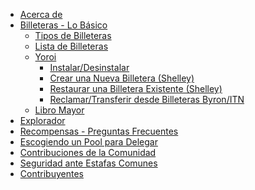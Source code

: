- [Acerca de](es/index.md)
- [Billeteras - Lo Básico](es/wallets.md)
  - [Tipos de Billeteras](es/Wallets/types.md)
  - [Lista de Billeteras](es/Wallets/list.md)
  - [Yoroi](es/Wallets/Yoroi/yoroi.md)
    - [Instalar/Desinstalar](es/Wallets/Yoroi/yoroi.md#install)
    - [Crear una Nueva Billetera (Shelley)](es/Wallets/Yoroi/create.md)
    - [Restaurar una Billetera Existente (Shelley)](es/Wallets/Yoroi/restore.md)
    - [Reclamar/Transferir desde Billeteras Byron/ITN](es/Wallets/Yoroi/transfer.md)
  - [Libro Mayor](es/ledger.md)
- [Explorador](es/explorers.md)
- [Recompensas - Preguntas Frecuentes](es/rewards.md)
- [Escogiendo un Pool para Delegar](es/select-pool-to-delegate.md)
- [Contribuciones de la Comunidad](es/community-contrib.md)
- [Seguridad ante Estafas Comunes](es/no-to-scam.md)
- [Contribuyentes](es/Contributors.md)

<!--details>
<summary>To - Do </summary>
> - [Not Started yet](index.md)
  - [Wallets](wallets.md)
    - [Daedalus](Wallets/daedalus.md)
      - [Versions and Platforms](Wallets/Daedalus/versions.md)
      - [How to Install/Upgrade](Wallets/Daedalus/install.md)
      - [Create a new Wallet](Wallets/Daedalus/create.md)
      - [Restore an existing Wallet](Wallets/Daedalus/restore.md)
      - [Delegating to a pool](Wallets/Daedalus/delegate.md)
      - [Upgrading Daedalus wallet](Wallets/Daedalus/upgrade.md)
      - [Queries/Known Issues](Wallets/Daedalus/issues.md)
        - [Access Denied during install](Wallets/Daedalus/issues.md)
        - [An error occurred while sending funds](Wallets/Daedalus/issues.md)
        - [Cardano Node Crashed upon launch](Wallets/Daedalus/issues.md)
        - [CPU Utilisation too high](Wallets/Daedalus/issues.md)
    - [Yoroi](Wallets/yoroi.md)
      - [Integration with Ledger](Wallets/Yoroi/ledger.md)
      - [Queries/Known Issues](Wallets/Yoroi/FAQ.md)
        - [Ledger connection stuck on "waiting for Commands.."](Wallets/Yoroi/FAQ.md#issues)
        - [Balance is incorrect in Yoroi interface](Wallets/Yoroi/FAQ.md#resync)
        - [Emergency Workarounds](Wallets/Yoroi/FAQ.md#workarounds)
  - [Appendix](index.md)
</details-->
